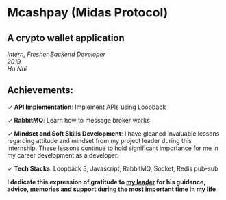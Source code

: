 # Mcashpay (Midas Protocol)

<!-- date: 26 Mar, 2024 -->
<!-- description: A crypto wallet -->
<!-- status: completed -->
<!-- team_size: 9 -->

## A crypto wallet application <br/>
*Intern, Fresher Backend Developer* <br/>
*2019* <br/>
*Ha Noi* <br/>

## Achievements:

✓ **API Implementation**: Implement APIs using Loopback

✓ **RabbitMQ**: Learn how to message broker works

✓ **Mindset and Soft Skills Development**: I have gleaned invaluable lessons regarding attitude and mindset from my project leader during this internship.
These lessons continue to hold significant importance for me in my career development as a developer.

✓ **Tech Stacks**: Loopback 3, Javascript, RabbitMQ, Socket, Redis pub-sub

**I dedicate this expression of gratitude to [my leader](https://www.linkedin.com/in/tai-dong/) for his guidance, advice, memories and support during the most important time in my life**
